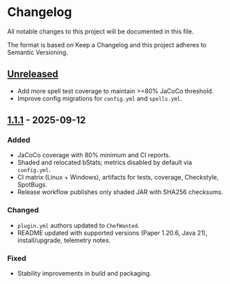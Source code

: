 # Changelog

All notable changes to this project will be documented in this file.

The format is based on Keep a Changelog and this project adheres to Semantic Versioning.

## [Unreleased]
- Add more spell test coverage to maintain >=80% JaCoCo threshold.
- Improve config migrations for `config.yml` and `spells.yml`.

## [1.1.1] - 2025-09-12
### Added
- JaCoCo coverage with 80% minimum and CI reports.
- Shaded and relocated bStats; metrics disabled by default via `config.yml`.
- CI matrix (Linux + Windows), artifacts for tests, coverage, Checkstyle, SpotBugs.
- Release workflow publishes only shaded JAR with SHA256 checksums.

### Changed
- `plugin.yml` authors updated to `ChefWanted`.
- README updated with supported versions (Paper 1.20.6, Java 21), install/upgrade, telemetry notes.

### Fixed
- Stability improvements in build and packaging.

[Unreleased]: https://github.com/WantedChef/Empirewand/compare/v1.1.1...HEAD
[1.1.1]: https://github.com/WantedChef/Empirewand/releases/tag/v1.1.1
